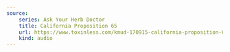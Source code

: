 ```yaml
---
source:
    series: Ask Your Herb Doctor
    title: California Proposition 65
    url: https://www.toxinless.com/kmud-170915-california-proposition-65.mp3
    kind: audio
---
```

